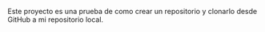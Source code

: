 Este proyecto es una prueba de como crear un repositorio y clonarlo desde GitHub a mi repositorio local.
